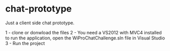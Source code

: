 # chat-prototype
Just a client side chat prototype.

1 - clone or donwload the files
2 - You need a VS2012 with MVC4 installed to run the application, open the WiProChatChallenge.sln file in Visual Studio
3 - Run the project
